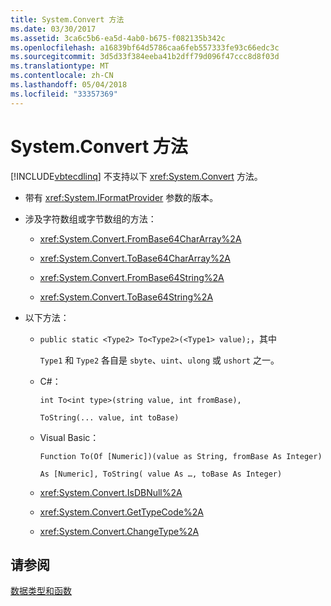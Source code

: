 ```yaml
---
title: System.Convert 方法
ms.date: 03/30/2017
ms.assetid: 3ca6c5b6-ea5d-4ab0-b675-f082135b342c
ms.openlocfilehash: a16839bf64d5786caa6feb557333fe93c66edc3c
ms.sourcegitcommit: 3d5d33f384eeba41b2dff79d096f47ccc8d8f03d
ms.translationtype: MT
ms.contentlocale: zh-CN
ms.lasthandoff: 05/04/2018
ms.locfileid: "33357369"
---
```

# <a name="systemconvert-methods"></a>System.Convert 方法
[!INCLUDE[vbtecdlinq](../../../../../../includes/vbtecdlinq-md.md)] 不支持以下 <xref:System.Convert> 方法。  
  
-   带有 <xref:System.IFormatProvider> 参数的版本。  
  
-   涉及字符数组或字节数组的方法：  
  
    -   <xref:System.Convert.FromBase64CharArray%2A>  
  
    -   <xref:System.Convert.ToBase64CharArray%2A>  
  
    -   <xref:System.Convert.FromBase64String%2A>  
  
    -   <xref:System.Convert.ToBase64String%2A>  
  
-   以下方法：  
  
    -   `public static <Type2> To<Type2>(<Type1> value);`，其中  
  
         `Type1` 和 `Type2` 各自是 `sbyte`、`uint`、`ulong` 或 `ushort` 之一。  
  
    -   C#：  
  
         `int To<int type>(string value, int fromBase),`  
  
         `ToString(... value, int toBase)`  
  
    -   Visual Basic：  
  
         `Function To(Of [Numeric])(value as String, fromBase As Integer)`  
  
         `As [Numeric], ToString( value As …, toBase As Integer)`  
  
    -   <xref:System.Convert.IsDBNull%2A>  
  
    -   <xref:System.Convert.GetTypeCode%2A>  
  
    -   <xref:System.Convert.ChangeType%2A>  
  
## <a name="see-also"></a>请参阅  
 [数据类型和函数](../../../../../../docs/framework/data/adonet/sql/linq/data-types-and-functions.md)
